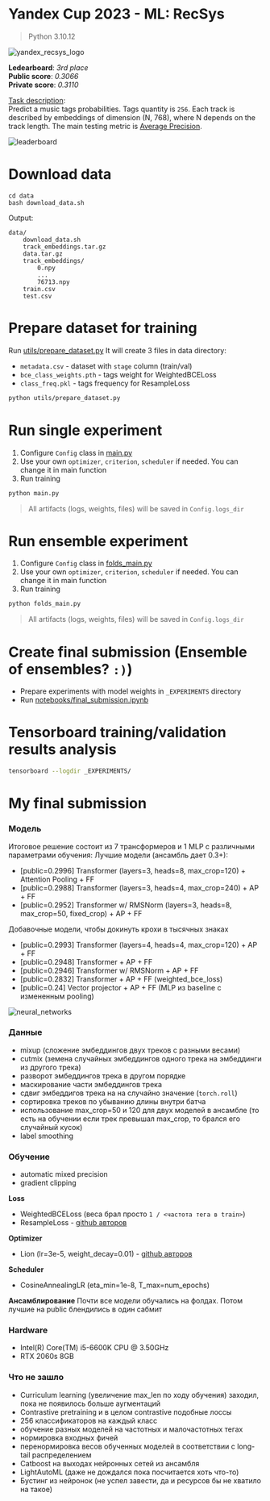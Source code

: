 # Yandex Cup 2023 - ML: RecSys
> Python 3.10.12

![yandex_recsys_logo](./assets/recsys_logo.png)

**Ledearboard**: *3rd place* \
**Public score**: *0.3066*	\
**Private score**: *0.3110*

[Task description](https://contest.yandex.com/contest/54251/problems/ ): \
Predict a music tags probabilities. Tags quantity is `256`.
Each track is described by embeddings of dimension (N, 768), where N depends on the track length.
The main testing metric is [Average Precision](https://scikit-learn.org/stable/modules/generated/sklearn.metrics.average_precision_score.html).

![leaderboard](./assets/leaderboard.png)

# Download data 
```
cd data
bash download_data.sh
```
Output: 
```text
data/
    download_data.sh
    track_embeddings.tar.gz
    data.tar.gz
    track_embeddings/
        0.npy
        ...
        76713.npy
    train.csv
    test.csv
```

# Prepare dataset for training
Run [utils/prepare_dataset.py](utils/prepare_dataset.py)
It will create 3 files in data directory: 
- `metadata.csv`           - dataset with `stage` column (train/val)
- `bce_class_weights.pth`  - tags weight for WeightedBCELoss
- `class_freq.pkl`         - tags frequency for ResampleLoss
```bash
python utils/prepare_dataset.py
```

# Run single experiment
1. Configure `Config` class in [main.py](./main.py)
2. Use your own `optimizer`, `criterion`, `scheduler` if needed. You can change it in main function
3. Run training
```bash
python main.py
```

> All artifacts (logs, weights, files) will be saved in `Config.logs_dir`

# Run ensemble experiment
1. Configure `Config` class in [folds_main.py](./folds_main.py)
2. Use your own `optimizer`, `criterion`, `scheduler` if needed. You can change it in main function
3. Run training
```bash
python folds_main.py
```
> All artifacts (logs, weights, files) will be saved in `Config.logs_dir`

# Create final submission (Ensemble of ensembles? `:)`)
- Prepare experiments with model weights in `_EXPERIMENTS` directory
- Run [notebooks/final_submission.ipynb](notebooks/final_submission.ipynb)

# Tensorboard training/validation results analysis
```bash
tensorboard --logdir _EXPERIMENTS/
```

# My final submission 

### Модель 
Итоговое решение состоит из 7 трансформеров и 1 MLP с различными параметрами обучения:
Лучшие модели (ансамбль дает 0.3+):
- [public=0.2996] Transformer (layers=3, heads=8, max_crop=120) + Attention Pooling + FF
- [public=0.2988] Transformer (layers=3, heads=4, max_crop=240) + AP + FF
- [public=0.2952] Transformer w/ RMSNorm (layers=3, heads=8, max_crop=50, fixed_crop) + AP + FF

Добавочные модели, чтобы докинуть крохи в тысячных знаках
- [public=0.2993] Transformer (layers=4, heads=4, max_crop=120) + AP + FF
- [public=0.2948] Transformer + AP + FF
- [public=0.2946] Transformer w/ RMSNorm + AP + FF
- [public=0.2832] Transformer + AP + FF (weighted_bce_loss)
- [public=0.24] Vector projector + AP + FF (MLP из baseline с измененным pooling)

![neural_networks](./assets/networks.png)

### Данные
- mixup (сложение эмбеддингов двух треков с разными весами)
- cutmix (земена случайных эмбеддингов одного трека на эмбеддинги из другого трека)
- разворот эмбеддингов трека в другом порядке
- маскирование части эмбеддингов трека
- сдвиг эмбеддигов трека на на случайно значение (`torch.roll`)
- сортировка треков по убыванию длины внутри батча 
- использование max_crop=50 и 120 для двух моделей в ансамбле (то есть на обучении если трек превышал max_crop, то брался его случайный кусок)
- label smoothing

### Обучение
- automatic mixed precision 
- gradient clipping

**Loss** 
- WeightedBCELoss (веса брал просто `1 / <частота тега в train>`)
- ResampleLoss - [github авторов](https://github.com/wutong16/DistributionBalancedLoss)

**Optimizer**
- Lion (lr=3e-5, weight_decay=0.01) - [github авторов](https://github.com/google/automl/blob/master/lion/lion_pytorch.py)

**Scheduler**
- CosineAnnealingLR (eta_min=1e-8, T_max=num_epochs)

**Ансамблирование**
Почти все модели обучались на фолдах. Потом лучшие на public блендились в один сабмит

### Hardware
- Intel(R) Core(TM) i5-6600K CPU @ 3.50GHz
- RTX 2060s 8GB

### Что не зашло
- Curriculum learning (увеличение max_len по ходу обучения) заходил, пока не появилось больше аугментаций
- Contrastive pretraining и в целом contrastive подобные лоссы
- 256 классификаторов на каждый класс
- обучение разных моделей на частотных и малочастотных тегах
- нормировка входных фичей
- перенормировка весов обученных моделей в соответствии с long-tail распределением
- Catboost на выходах нейронных сетей из ансамбля
- LightAutoML (даже не дождался пока посчитается хоть что-то)
- Бустинг из нейронок (не успел завести, да и ресурсов бы не хватило на такое)